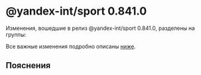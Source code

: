 # @yandex-int/sport 0.841.0

<!-- ЧЕЛОВЕЧЕСКОЕ ВСТУПЛЕНИЕ -->

Изменения, вошедшие в релиз @yandex-int/sport 0.841.0, разделены на группы:

Все важные изменения подробно описаны [ниже](#Пояснения).

## Пояснения

